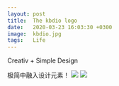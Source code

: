 ```yaml
---
layout: post
title:  The kbdio logo
date:   2020-03-23 16:03:30 +0300
image:  kbdio.jpg
tags:   Life
---
```

Creativ + Simple Design

极简中融入设计元素！
![]({{site.baseurl}}/kbdio.jpg)
![](/kbdiologo_outline.jpg)

